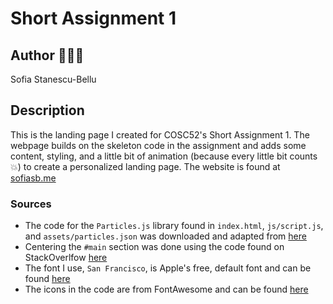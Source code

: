 # Short Assignment 1
## Author 👩🏻‍💻
Sofia Stanescu-Bellu

## Description
This is the landing page I created for COSC52's Short Assignment 1. The webpage builds on the skeleton code in the assignment and adds some content, styling, and a little bit of animation (because every little bit counts 💥) to create a personalized landing page. The website is found at [sofiasb.me](http://sofiasb.me)

### Sources
* The code for the `Particles.js` library found in `index.html`, `js/script.js`, and `assets/particles.json` was downloaded and adapted from [here](https://github.com/VincentGarreau/particles.js/)
* Centering the `#main` section was done using the code found on StackOverlfow [here](https://stackoverflow.com/questions/20562860/how-do-i-vertically-center-an-h1-in-a-div)
* The font I use, `San Francisco`, is Apple's free, default font and can be found [here](https://developer.apple.com/fonts/)
* The icons in the code are from FontAwesome and can be found [here](https://fontawesome.com/v4.7.0/)
